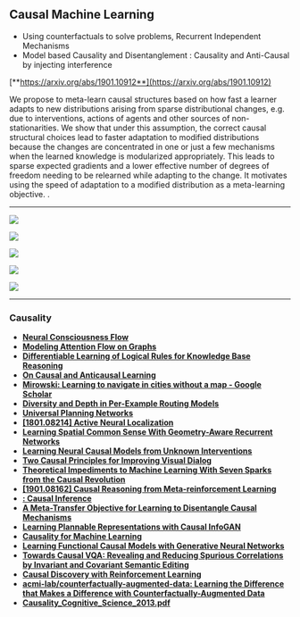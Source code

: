 ## Causal Machine Learning

- Using counterfactuals to solve problems, Recurrent Independent Mechanisms
- Model based Causality and Disentanglement : Causality and Anti-Causal by injecting interference

[**https://arxiv.org/abs/1901.10912**](https://arxiv.org/abs/1901.10912)

We propose to meta-learn causal structures based on how fast a learner adapts to new distributions arising from sparse distributional changes, e.g. due to interventions, actions of agents and other sources of non-stationarities. We show that under this assumption, the correct causal structural choices lead to faster adaptation to modified distributions because the changes are concentrated in one or just a few mechanisms when the learned knowledge is modularized appropriately. This leads to sparse expected gradients and a lower effective number of degrees of freedom needing to be relearned while adapting to the change. It motivates using the speed of adaptation to a modified distribution as a meta-learning objective. .

---

![](images/2020-07-21-05-34-53.png)

![](images/2020-07-21-05-35-22.png)

![](images/2020-07-21-14-24-55.png)

![](images/2020-07-21-05-37-40.png)

![](images/2020-07-21-05-39-44.png)

---

### Causality

- [**Neural Consciousness Flow**](https://arxiv.org/abs/1905.13049.pdf)
- [**Modeling Attention Flow on Graphs**](https://arxiv.org/abs/1811.00497.pdf)
- [**Differentiable Learning of Logical Rules for Knowledge Base Reasoning**](http://papers.nips.cc/paper/6826-differentiable-learning-of-logical-rules-for-knowledge-base-reasoning.pdf)
- [**On Causal and Anticausal Learning**](https://icml.cc/2012/papers/625.pdf)
- [**Mirowski: Learning to navigate in cities without a map - Google Scholar**](https://scholar.google.com/scholar?cites=9758707731169438744&as_sdt=2005&sciodt=0,5&hl=en)
- [**Diversity and Depth in Per-Example Routing Models**](https://openreview.net/forum?id=BkxWJnC9tX)
- [**Universal Planning Networks**](https://arxiv.org/abs/1804.00645.pdf)
- [**[1801.08214] Active Neural Localization**](https://arxiv.org/abs/1801.08214)
- [**Learning Spatial Common Sense With Geometry-Aware Recurrent Networks**](http://openaccess.thecvf.com/content_CVPR_2019/html/Tung_Learning_Spatial_Common_Sense_With_Geometry-Aware_Recurrent_Networks_CVPR_2019_paper.html)
- [**Learning Neural Causal Models from Unknown Interventions**](https://openreview.net/forum?id=H1gN6kSFwS)
- [**Two Causal Principles for Improving Visual Dialog**](https://arxiv.org/abs/1911.10496.pdf)
- [**Theoretical Impediments to Machine Learning With Seven Sparks from the Causal Revolution**](https://arxiv.org/abs/1801.04016.pdf)
- [**[1901.08162] Causal Reasoning from Meta-reinforcement Learning**](https://arxiv.org/abs/1901.08162)
- [**: Causal Inference**](https://paperswithcode.com/task/causal-inference)
- [**A Meta-Transfer Objective for Learning to Disentangle Causal Mechanisms**](https://openreview.net/forum?id=ryxWIgBFPS)
- [**Learning Plannable Representations with Causal InfoGAN**](https://arxiv.org/abs/1807.09341.pdf)
- [**Causality for Machine Learning**](https://arxiv.org/abs/1911.10500.pdf)
- [**Learning Functional Causal Models with Generative Neural Networks**](https://arxiv.org/abs/1709.05321.pdf)
- [**Towards Causal VQA: Revealing and Reducing Spurious Correlations by Invariant and Covariant Semantic Editing**](https://arxiv.org/abs/1912.07538v1.pdf)
- [**Causal Discovery with Reinforcement Learning**](https://openreview.net/forum?id=S1g2skStPB)
- [**acmi-lab/counterfactually-augmented-data: Learning the Difference that Makes a Difference with Counterfactually-Augmented Data**](https://github.com/acmi-lab/counterfactually-augmented-data)
- [**Causality_Cognitive_Science_2013.pdf**](http://www.stat.ucla.edu/~sczhu/papers/Conf_2013/Causality_Cognitive_Science_2013.pdf)
